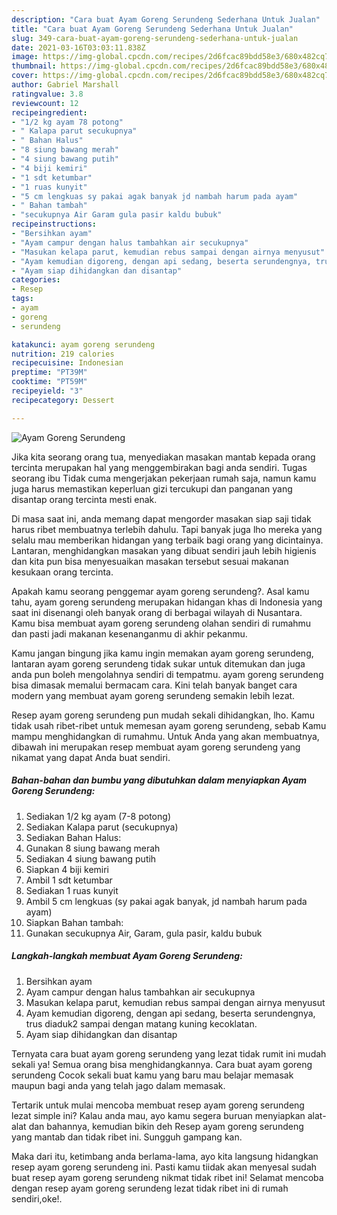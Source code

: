 ```yaml
---
description: "Cara buat Ayam Goreng Serundeng Sederhana Untuk Jualan"
title: "Cara buat Ayam Goreng Serundeng Sederhana Untuk Jualan"
slug: 349-cara-buat-ayam-goreng-serundeng-sederhana-untuk-jualan
date: 2021-03-16T03:03:11.838Z
image: https://img-global.cpcdn.com/recipes/2d6fcac89bdd58e3/680x482cq70/ayam-goreng-serundeng-foto-resep-utama.jpg
thumbnail: https://img-global.cpcdn.com/recipes/2d6fcac89bdd58e3/680x482cq70/ayam-goreng-serundeng-foto-resep-utama.jpg
cover: https://img-global.cpcdn.com/recipes/2d6fcac89bdd58e3/680x482cq70/ayam-goreng-serundeng-foto-resep-utama.jpg
author: Gabriel Marshall
ratingvalue: 3.8
reviewcount: 12
recipeingredient:
- "1/2 kg ayam 78 potong"
- " Kalapa parut secukupnya"
- " Bahan Halus"
- "8 siung bawang merah"
- "4 siung bawang putih"
- "4 biji kemiri"
- "1 sdt ketumbar"
- "1 ruas kunyit"
- "5 cm lengkuas sy pakai agak banyak jd nambah harum pada ayam"
- " Bahan tambah"
- "secukupnya Air Garam gula pasir kaldu bubuk"
recipeinstructions:
- "Bersihkan ayam"
- "Ayam campur dengan halus tambahkan air secukupnya"
- "Masukan kelapa parut, kemudian rebus sampai dengan airnya menyusut"
- "Ayam kemudian digoreng, dengan api sedang, beserta serundengnya, trus diaduk2 sampai dengan matang kuning kecoklatan."
- "Ayam siap dihidangkan dan disantap"
categories:
- Resep
tags:
- ayam
- goreng
- serundeng

katakunci: ayam goreng serundeng 
nutrition: 219 calories
recipecuisine: Indonesian
preptime: "PT39M"
cooktime: "PT59M"
recipeyield: "3"
recipecategory: Dessert

---
```



![Ayam Goreng Serundeng](https://img-global.cpcdn.com/recipes/2d6fcac89bdd58e3/680x482cq70/ayam-goreng-serundeng-foto-resep-utama.jpg)

Jika kita seorang orang tua, menyediakan masakan mantab kepada orang tercinta merupakan hal yang menggembirakan bagi anda sendiri. Tugas seorang ibu Tidak cuma mengerjakan pekerjaan rumah saja, namun kamu juga harus memastikan keperluan gizi tercukupi dan panganan yang disantap orang tercinta mesti enak.

Di masa  saat ini, anda memang dapat mengorder masakan siap saji tidak harus ribet membuatnya terlebih dahulu. Tapi banyak juga lho mereka yang selalu mau memberikan hidangan yang terbaik bagi orang yang dicintainya. Lantaran, menghidangkan masakan yang dibuat sendiri jauh lebih higienis dan kita pun bisa menyesuaikan masakan tersebut sesuai makanan kesukaan orang tercinta. 



Apakah kamu seorang penggemar ayam goreng serundeng?. Asal kamu tahu, ayam goreng serundeng merupakan hidangan khas di Indonesia yang saat ini disenangi oleh banyak orang di berbagai wilayah di Nusantara. Kamu bisa membuat ayam goreng serundeng olahan sendiri di rumahmu dan pasti jadi makanan kesenanganmu di akhir pekanmu.

Kamu jangan bingung jika kamu ingin memakan ayam goreng serundeng, lantaran ayam goreng serundeng tidak sukar untuk ditemukan dan juga anda pun boleh mengolahnya sendiri di tempatmu. ayam goreng serundeng bisa dimasak memalui bermacam cara. Kini telah banyak banget cara modern yang membuat ayam goreng serundeng semakin lebih lezat.

Resep ayam goreng serundeng pun mudah sekali dihidangkan, lho. Kamu tidak usah ribet-ribet untuk memesan ayam goreng serundeng, sebab Kamu mampu menghidangkan di rumahmu. Untuk Anda yang akan membuatnya, dibawah ini merupakan resep membuat ayam goreng serundeng yang nikamat yang dapat Anda buat sendiri.

<!--inarticleads1-->

##### Bahan-bahan dan bumbu yang dibutuhkan dalam menyiapkan Ayam Goreng Serundeng:

1. Sediakan 1/2 kg ayam (7-8 potong)
1. Sediakan  Kalapa parut (secukupnya)
1. Sediakan  Bahan Halus:
1. Gunakan 8 siung bawang merah
1. Sediakan 4 siung bawang putih
1. Siapkan 4 biji kemiri
1. Ambil 1 sdt ketumbar
1. Sediakan 1 ruas kunyit
1. Ambil 5 cm lengkuas (sy pakai agak banyak, jd nambah harum pada ayam)
1. Siapkan  Bahan tambah:
1. Gunakan secukupnya Air, Garam, gula pasir, kaldu bubuk




<!--inarticleads2-->

##### Langkah-langkah membuat Ayam Goreng Serundeng:

1. Bersihkan ayam
1. Ayam campur dengan halus tambahkan air secukupnya
1. Masukan kelapa parut, kemudian rebus sampai dengan airnya menyusut
1. Ayam kemudian digoreng, dengan api sedang, beserta serundengnya, trus diaduk2 sampai dengan matang kuning kecoklatan.
1. Ayam siap dihidangkan dan disantap




Ternyata cara buat ayam goreng serundeng yang lezat tidak rumit ini mudah sekali ya! Semua orang bisa menghidangkannya. Cara buat ayam goreng serundeng Cocok sekali buat kamu yang baru mau belajar memasak maupun bagi anda yang telah jago dalam memasak.

Tertarik untuk mulai mencoba membuat resep ayam goreng serundeng lezat simple ini? Kalau anda mau, ayo kamu segera buruan menyiapkan alat-alat dan bahannya, kemudian bikin deh Resep ayam goreng serundeng yang mantab dan tidak ribet ini. Sungguh gampang kan. 

Maka dari itu, ketimbang anda berlama-lama, ayo kita langsung hidangkan resep ayam goreng serundeng ini. Pasti kamu tiidak akan menyesal sudah buat resep ayam goreng serundeng nikmat tidak ribet ini! Selamat mencoba dengan resep ayam goreng serundeng lezat tidak ribet ini di rumah sendiri,oke!.


